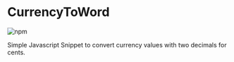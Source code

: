 # CurrencyToWord

![npm](https://img.shields.io/npm/v/@indikman/currencytoword.svg)

Simple Javascript Snippet to convert currency values with two decimals for cents.
